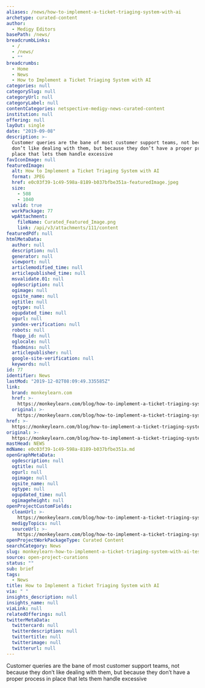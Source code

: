 ```yaml
---
aliases: /news/how-to-implement-a-ticket-triaging-system-with-ai
archetype: curated-content
author:
  - Medigy Editors
basePath: /news/
breadcrumbLinks:
  - /
  - /news/
  - ""
breadcrumbs:
  - Home
  - News
  - How to Implement a Ticket Triaging System with AI
categories: null
categorySlug: null
categoryUrl: null
categoryLabel: null
contentCategories: netspective-medigy-news-curated-content
institution: null
offering: null
layOut: single
date: "2019-09-08"
description: >-
  Customer queries are the bane of most customer support teams, not because they
  don’t like dealing with them, but because they don’t have a proper process in
  place that lets them handle excessive
favIconImage: null
featuredImage:
  alt: How to Implement a Ticket Triaging System with AI
  format: JPEG
  href: e0c03f39-1c49-598a-8189-b037bfbe351a-featuredImage.jpeg
  size:
    - 508
    - 1040
  valid: true
  workPackage: 77
  wpAttachment:
    fileName: Curated_Featured_Image.png
    link: /api/v3/attachments/111/content
featuredPdf: null
htmlMetaData:
  author: null
  description: null
  generator: null
  viewport: null
  articlemodified_time: null
  articlepublished_time: null
  msvalidate.01: null
  ogdescription: null
  ogimage: null
  ogsite_name: null
  ogtitle: null
  ogtype: null
  ogupdated_time: null
  ogurl: null
  yandex-verification: null
  robots: null
  fbapp_id: null
  oglocale: null
  fbadmins: null
  articlepublisher: null
  google-site-verification: null
  keywords: null
id: 77
identifier: News
lastMod: "2019-12-02T08:09:49.335585Z"
link:
  brand: monkeylearn.com
  href: >-
    https://monkeylearn.com/blog/how-to-implement-a-ticket-triaging-system-with-ai/?utm_source=Email&utm_medium=Newsletter&utm_campaign=ticket-triage-ai
  original: >-
    https://monkeylearn.com/blog/how-to-implement-a-ticket-triaging-system-with-ai/?utm_source=Email&utm_medium=Newsletter&utm_campaign=ticket-triage-ai
href: >-
  https://monkeylearn.com/blog/how-to-implement-a-ticket-triaging-system-with-ai/?utm_source=Email&utm_medium=Newsletter&utm_campaign=ticket-triage-ai
original: >-
  https://monkeylearn.com/blog/how-to-implement-a-ticket-triaging-system-with-ai/?utm_source=Email&utm_medium=Newsletter&utm_campaign=ticket-triage-ai
mastHead: NEWS
mdName: e0c03f39-1c49-598a-8189-b037bfbe351a.md
openGraphMetaData:
  ogdescription: null
  ogtitle: null
  ogurl: null
  ogimage: null
  ogsite_name: null
  ogtype: null
  ogupdated_time: null
  ogimageheight: null
openProjectCustomFields:
  cleanUrl: >-
    https://monkeylearn.com/blog/how-to-implement-a-ticket-triaging-system-with-ai/?utm_source=Email&utm_medium=Newsletter&utm_campaign=ticket-triage-ai
  medigyTopics: null
  sourceUrl: >-
    https://monkeylearn.com/blog/how-to-implement-a-ticket-triaging-system-with-ai/?utm_source=Email&utm_medium=Newsletter&utm_campaign=ticket-triage-ai
openProjectWorkPackageType: Curated Content
searchCategory: News
slug: monkeylearn-how-to-implement-a-ticket-triaging-system-with-ai-test
source: open-project-curations
status: ""
sub: brief
tags:
  - News
title: How to Implement a Ticket Triaging System with AI
via: " "
insights_description: null
insights_name: null
viaLink: null
relatedOfferings: null
twitterMetaData:
  twittercard: null
  twitterdescription: null
  twittertitle: null
  twitterimage: null
  twitterurl: null
---
```


Customer queries are the bane of most customer support teams, not because they don’t like dealing with them, but because they don’t have a proper process in place that lets them handle excessive
